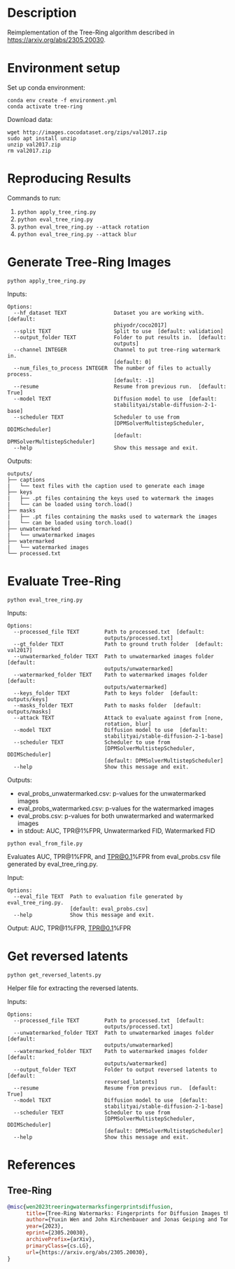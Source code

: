 # Description
Reimplementation of the Tree-Ring algorithm described in https://arxiv.org/abs/2305.20030.

# Environment setup
Set up conda environment:

```
conda env create -f environment.yml
conda activate tree-ring
```

Download data:

```
wget http://images.cocodataset.org/zips/val2017.zip
sudo apt install unzip
unzip val2017.zip
rm val2017.zip
```

# Reproducing Results

Commands to run:
 1. `python apply_tree_ring.py`
 2. `python eval_tree_ring.py`
 3. `python eval_tree_ring.py --attack rotation`
 4. `python eval_tree_ring.py --attack blur`

# Generate Tree-Ring Images
```python apply_tree_ring.py```

Inputs:
```
Options:
  --hf_dataset TEXT               Dataset you are working with.  [default:
                                  phiyodr/coco2017]
  --split TEXT                    Split to use  [default: validation]
  --output_folder TEXT            Folder to put results in.  [default:
                                  outputs]
  --channel INTEGER               Channel to put tree-ring watermark in.
                                  [default: 0]
  --num_files_to_process INTEGER  The number of files to actually process.
                                  [default: -1]
  --resume                        Resume from previous run.  [default: True]
  --model TEXT                    Diffusion model to use  [default:
                                  stabilityai/stable-diffusion-2-1-base]
  --scheduler TEXT                Scheduler to use from
                                  [DPMSolverMultistepScheduler, DDIMScheduler]
                                  [default: DPMSolverMultistepScheduler]
  --help                          Show this message and exit.
```

Outputs:
```
outputs/
├── captions
|   └── text files with the caption used to generate each image
├── keys
|   ├── .pt files containing the keys used to watermark the images
|   └── can be loaded using torch.load()
├── masks
|   ├── .pt files containing the masks used to watermark the images
|   └── can be loaded using torch.load()
├── unwatermarked
|   └── unwatermarked images
├── watermarked
|   └── watermarked images
└── processed.txt
```

# Evaluate Tree-Ring
```python eval_tree_ring.py```

Inputs:
```
Options:
  --processed_file TEXT        Path to processed.txt  [default:
                               outputs/processed.txt]
  --gt_folder TEXT             Path to ground truth folder  [default: val2017]
  --unwatermarked_folder TEXT  Path to unwatermarked images folder  [default:
                               outputs/unwatermarked]
  --watermarked_folder TEXT    Path to watermarked images folder  [default:
                               outputs/watermarked]
  --keys_folder TEXT           Path to keys folder  [default: outputs/keys]
  --masks_folder TEXT          Path to masks folder  [default: outputs/masks]
  --attack TEXT                Attack to evaluate against from [none,
                               rotation, blur]
  --model TEXT                 Diffusion model to use  [default:
                               stabilityai/stable-diffusion-2-1-base]
  --scheduler TEXT             Scheduler to use from
                               [DPMSolverMultistepScheduler, DDIMScheduler]
                               [default: DPMSolverMultistepScheduler]
  --help                       Show this message and exit.
```

Outputs:
 - eval_probs_unwatermarked.csv: p-values for the unwatermarked images
 - eval_probs_watermarked.csv: p-values for the watermarked images
 - eval_probs.csv: p-values for both unwatermarked and watermarked images
 - in stdout: AUC, TPR@1%FPR, Unwatermarked FID, Watermarked FID

```python eval_from_file.py```

Evaluates AUC, TPR@1%FPR, and TPR@0.1%FPR from eval_probs.csv file generated by eval_tree_ring.py.

Input:
```
Options:
  --eval_file TEXT  Path to evaluation file generated by eval_tree_ring.py.
                    [default: eval_probs.csv]
  --help            Show this message and exit.
```

Output: AUC, TPR@1%FPR, TPR@0.1%FPR

# Get reversed latents
```python get_reversed_latents.py```

Helper file for extracting the reversed latents.

Inputs:
```
Options:
  --processed_file TEXT        Path to processed.txt  [default:
                               outputs/processed.txt]
  --unwatermarked_folder TEXT  Path to unwatermarked images folder  [default:
                               outputs/unwatermarked]
  --watermarked_folder TEXT    Path to watermarked images folder  [default:
                               outputs/watermarked]
  --output_folder TEXT         Folder to output reversed latents to  [default:
                               reversed_latents]
  --resume                     Resume from previous run.  [default: True]
  --model TEXT                 Diffusion model to use  [default:
                               stabilityai/stable-diffusion-2-1-base]
  --scheduler TEXT             Scheduler to use from
                               [DPMSolverMultistepScheduler, DDIMScheduler]
                               [default: DPMSolverMultistepScheduler]
  --help                       Show this message and exit.
```

# References
## Tree-Ring
```bibtex
@misc{wen2023treeringwatermarksfingerprintsdiffusion,
      title={Tree-Ring Watermarks: Fingerprints for Diffusion Images that are Invisible and Robust}, 
      author={Yuxin Wen and John Kirchenbauer and Jonas Geiping and Tom Goldstein},
      year={2023},
      eprint={2305.20030},
      archivePrefix={arXiv},
      primaryClass={cs.LG},
      url={https://arxiv.org/abs/2305.20030}, 
}
```
